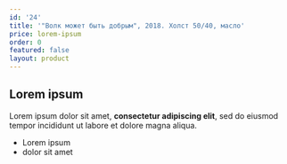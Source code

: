 ```yaml
---
id: '24'
title: '"Волк может быть добрым", 2018. Холст 50/40, масло'
price: lorem-ipsum
order: 0
featured: false
layout: product
---
```

## Lorem ipsum

Lorem ipsum dolor sit amet, **consectetur adipiscing elit**, sed do eiusmod tempor incididunt ut labore et dolore magna aliqua.

- Lorem ipsum
- dolor sit amet